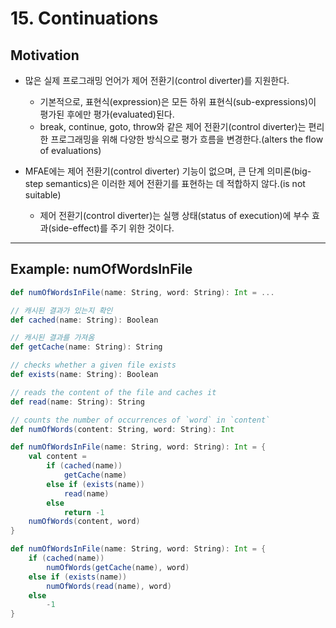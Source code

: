 # 15. Continuations
## Motivation
- 많은 실제 프로그래밍 언어가 제어 전환기(control diverter)를 지원한다.
	- 기본적으로, 표현식(expression)은 모든 하위 표현식(sub-expressions)이 평가된 후에만 평가(evaluated)된다.
	- break, continue, goto, throw와 같은 제어 전환기(control diverter)는 편리한 프로그래밍을 위해 다양한 방식으로 평가 흐름을 변경한다.(alters the flow of evaluations)

- MFAE에는 제어 전환기(control diverter) 기능이 없으며, 큰 단계 의미론(big-step semantics)은 이러한 제어 전환기를 표현하는 데 적합하지 않다.(is not suitable)
	- 제어 전환기(control diverter)는 실행 상태(status of execution)에 부수 효과(side-effect)를 주기 위한 것이다.

---
## Example: numOfWordsInFile
```scala
def numOfWordsInFile(name: String, word: String): Int = ...

// 캐시된 결과가 있는지 확인
def cached(name: String): Boolean 

// 캐시된 결과를 가져옴
def getCache(name: String): String 

// checks whether a given file exists 
def exists(name: String): Boolean 

// reads the content of the file and caches it 
def read(name: String): String 

// counts the number of occurrences of `word` in `content` 
def numOfWords(content: String, word: String): Int

def numOfWordsInFile(name: String, word: String): Int = { 
	val content = 
		if (cached(name)) 
			getCache(name) 
		else if (exists(name)) 
			read(name) 
		else 
			return -1 
	numOfWords(content, word) 
}

def numOfWordsInFile(name: String, word: String): Int = { 
	if (cached(name)) 
		numOfWords(getCache(name), word) 
	else if (exists(name)) 
		numOfWords(read(name), word) 
	else 
		-1 
}
```